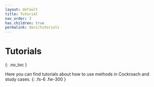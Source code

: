 ```yaml
---
layout: default
title: Tutorial
nav_order: 3
has_children: true
permalink: docs/tutorials
---
```


# Tutorials
{: .no_toc }

Here you can find tutorials about how to use methods in Cockroach and study cases.
{: .fs-6 .fw-300 }
